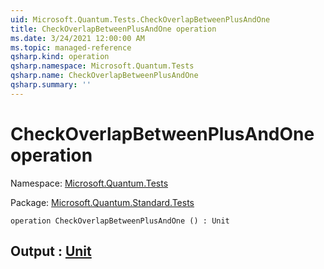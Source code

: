 ```yaml
---
uid: Microsoft.Quantum.Tests.CheckOverlapBetweenPlusAndOne
title: CheckOverlapBetweenPlusAndOne operation
ms.date: 3/24/2021 12:00:00 AM
ms.topic: managed-reference
qsharp.kind: operation
qsharp.namespace: Microsoft.Quantum.Tests
qsharp.name: CheckOverlapBetweenPlusAndOne
qsharp.summary: ''
---
```


# CheckOverlapBetweenPlusAndOne operation

Namespace: [Microsoft.Quantum.Tests](xref:Microsoft.Quantum.Tests)

Package: [Microsoft.Quantum.Standard.Tests](https://nuget.org/packages/Microsoft.Quantum.Standard.Tests)




```qsharp
operation CheckOverlapBetweenPlusAndOne () : Unit
```


## Output : [Unit](xref:microsoft.quantum.lang-ref.unit)

